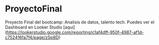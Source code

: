 # ProyectoFinal
Proyecto Final del bootcamp: Analisis de datos, talento tech.
Puedes ver el Dashboard en Looker Studio [aqui] (https://lookerstudio.google.com/reporting/c1af4dff-950f-4987-af1d-c752416fa7f4/page/zSp8D)  
